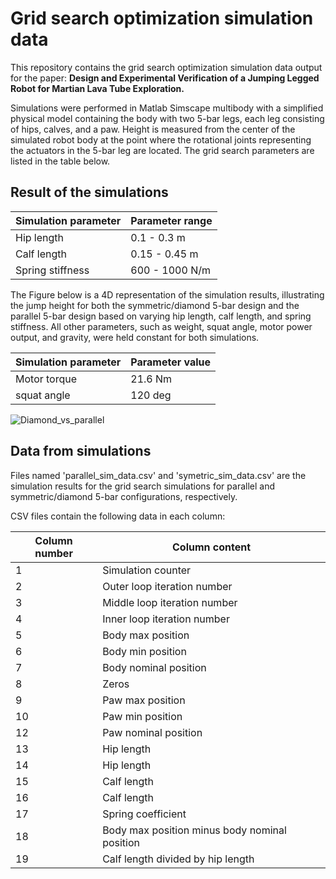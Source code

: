 # Grid search optimization simulation data 

This repository contains the grid search optimization simulation data output for the paper: **Design and Experimental Verification of a Jumping Legged Robot for
Martian Lava Tube Exploration.**


Simulations were performed in Matlab Simscape multibody with a simplified physical model containing the body with two 5-bar legs, each leg consisting of hips, calves, and a paw. Height is measured from the center of the simulated robot body  at the point where the rotational joints representing the actuators in the 5-bar leg are located. The grid search parameters are listed in the table below.


## Result of the simulations

| Simulation parameter  | Parameter range |
| ------------- | ------------- |
| Hip length  | 0.1 - 0.3 m |
| Calf length  | 0.15 - 0.45 m |
| Spring stiffness  | 600 - 1000 N/m |



The Figure below is a 4D representation of the simulation results, illustrating the jump height for both the symmetric/diamond 5-bar design and the parallel 5-bar design based on varying hip length, calf length, and spring stiffness. All other parameters, such as weight, squat angle, motor power output, and gravity, were held constant for both simulations.

| Simulation parameter  | Parameter value |
| ------------- | ------------- |
| Motor torque  | 21.6 Nm |
| squat angle  | 120 deg |


![Diamond_vs_parallel](https://github.com/ntnu-arl/jumping-robots/assets/47317437/3fb1a3e2-c87f-4e2d-a7d4-7f82be486bf4)


## Data from simulations

Files named 'parallel_sim_data.csv' and 'symetric_sim_data.csv' are the simulation results for the  grid search simulations for parallel and symmetric/diamond  5-bar configurations, respectively.


CSV files contain the following data in each column:


| Column number  | Column content |
| ------------- | ------------- |
| 1  | Simulation counter |
| 2  | Outer loop iteration number |
| 3  | Middle loop iteration number  |
| 4  | Inner loop iteration number  |
| 5  | Body max position |
| 6  | Body min position  |
| 7  | Body nominal position  |
| 8  | Zeros  |
| 9  | Paw max position  |
| 10  | Paw min position  |
| 12  | Paw nominal position |
| 13  | Hip length  |
| 14  | Hip length  |
| 15  | Calf length  |
| 16  | Calf length |
| 17  | Spring coefficient  |
| 18  | Body max position minus body nominal position  |
| 19  | Calf length divided by hip length  |
